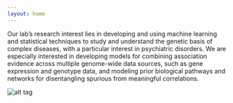 ```yaml
---
layout: home
---
```


Our lab’s research interest lies in developing and using machine learning and statistical techniques to study and understand the genetic basis of complex diseases, with a particular interest in psychiatric disorders. We are especially interested in developing models for combining association evidence across multiple genome-wide data sources, such as gene expression and genotype data, and modeling prior biological pathways and networks for disentangling spurious from meaningful correlations.


![alt tag](http://www.stat.ubc.ca/~saram/saram_files/droppedImage.jpg)
